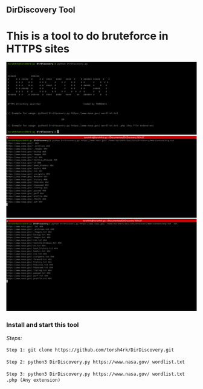 ## DirDiscovery Tool

# This is a tool to do bruteforce in HTTPS sites

![alt text](/Images/Image01.png "Tool Banner")
![alt text](/Images/Image02.png "Usage the tool to search directory")
![alt text](/Images/Image03.png "Usage the tool to search files")


### Install and start this tool

*Steps:*
```
Step 1: git clone https://github.com/torsh4rk/DirDiscovery.git

Step 2: python3 DirDiscovery.py https://www.nasa.gov/ wordlist.txt

Step 3: python3 DirDiscovery.py https://www.nasa.gov/ wordlist.txt .php (Any extension)

```